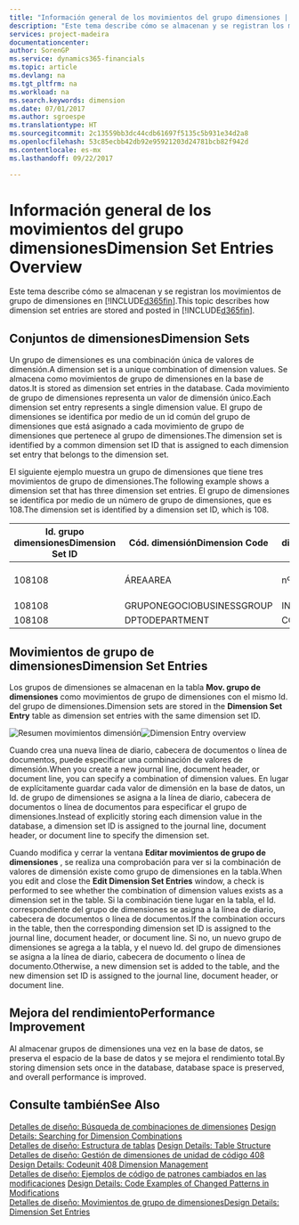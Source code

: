```yaml
---
title: "Información general de los movimientos del grupo dimensiones | Documentos de Microsoft"
description: "Este tema describe cómo se almacenan y se registran los movimientos de grupo de dimensiones en [!INCLUDE[d365fin](includes/d365fin_md.md)]."
services: project-madeira
documentationcenter: 
author: SorenGP
ms.service: dynamics365-financials
ms.topic: article
ms.devlang: na
ms.tgt_pltfrm: na
ms.workload: na
ms.search.keywords: dimension
ms.date: 07/01/2017
ms.author: sgroespe
ms.translationtype: HT
ms.sourcegitcommit: 2c13559bb3dc44cdb61697f5135c5b931e34d2a8
ms.openlocfilehash: 53c85ecbb42db92e95921203d24781bcb82f942d
ms.contentlocale: es-mx
ms.lasthandoff: 09/22/2017

---
```

# <a name="dimension-set-entries-overview"></a><span data-ttu-id="c11bc-103">Información general de los movimientos del grupo dimensiones</span><span class="sxs-lookup"><span data-stu-id="c11bc-103">Dimension Set Entries Overview</span></span>
<span data-ttu-id="c11bc-104">Este tema describe cómo se almacenan y se registran los movimientos de grupo de dimensiones en [!INCLUDE[d365fin](includes/d365fin_md.md)].</span><span class="sxs-lookup"><span data-stu-id="c11bc-104">This topic describes how dimension set entries are stored and posted in [!INCLUDE[d365fin](includes/d365fin_md.md)].</span></span>  
  
## <a name="dimension-sets"></a><span data-ttu-id="c11bc-105">Conjuntos de dimensiones</span><span class="sxs-lookup"><span data-stu-id="c11bc-105">Dimension Sets</span></span>  
<span data-ttu-id="c11bc-106">Un grupo de dimensiones es una combinación única de valores de dimensión.</span><span class="sxs-lookup"><span data-stu-id="c11bc-106">A dimension set is a unique combination of dimension values.</span></span> <span data-ttu-id="c11bc-107">Se almacena como movimientos de grupo de dimensiones en la base de datos.</span><span class="sxs-lookup"><span data-stu-id="c11bc-107">It is stored as dimension set entries in the database.</span></span> <span data-ttu-id="c11bc-108">Cada movimiento de grupo de dimensiones representa un valor de dimensión único.</span><span class="sxs-lookup"><span data-stu-id="c11bc-108">Each dimension set entry represents a single dimension value.</span></span> <span data-ttu-id="c11bc-109">El grupo de dimensiones se identifica por medio de un id común del grupo de dimensiones que está asignado a cada movimiento de grupo de dimensiones que pertenece al grupo de dimensiones.</span><span class="sxs-lookup"><span data-stu-id="c11bc-109">The dimension set is identified by a common dimension set ID that is assigned to each dimension set entry that belongs to the dimension set.</span></span>  
  
<span data-ttu-id="c11bc-110">El siguiente ejemplo muestra un grupo de dimensiones que tiene tres movimientos de grupo de dimensiones.</span><span class="sxs-lookup"><span data-stu-id="c11bc-110">The following example shows a dimension set that has three dimension set entries.</span></span> <span data-ttu-id="c11bc-111">El grupo de dimensiones se identifica por medio de un número de grupo de dimensiones, que es 108.</span><span class="sxs-lookup"><span data-stu-id="c11bc-111">The dimension set is identified by a dimension set ID, which is 108.</span></span>  
  
|<span data-ttu-id="c11bc-112">Id. grupo dimensiones</span><span class="sxs-lookup"><span data-stu-id="c11bc-112">Dimension Set ID</span></span>|<span data-ttu-id="c11bc-113">Cód. dimensión</span><span class="sxs-lookup"><span data-stu-id="c11bc-113">Dimension Code</span></span>|<span data-ttu-id="c11bc-114">Cód. valor dimensión</span><span class="sxs-lookup"><span data-stu-id="c11bc-114">Dimension Value Code</span></span>|<span data-ttu-id="c11bc-115">Nombre valor dimensión</span><span class="sxs-lookup"><span data-stu-id="c11bc-115">Dimension Value Name</span></span>|  
|----------------------|--------------------|--------------------------|--------------------------|  
|<span data-ttu-id="c11bc-116">108</span><span class="sxs-lookup"><span data-stu-id="c11bc-116">108</span></span>|<span data-ttu-id="c11bc-117">ÁREA</span><span class="sxs-lookup"><span data-stu-id="c11bc-117">AREA</span></span>|<span data-ttu-id="c11bc-118">nº 70</span><span class="sxs-lookup"><span data-stu-id="c11bc-118">70</span></span>|<span data-ttu-id="c11bc-119">Norte América</span><span class="sxs-lookup"><span data-stu-id="c11bc-119">America North</span></span>|  
|<span data-ttu-id="c11bc-120">108</span><span class="sxs-lookup"><span data-stu-id="c11bc-120">108</span></span>|<span data-ttu-id="c11bc-121">GRUPONEGOCIO</span><span class="sxs-lookup"><span data-stu-id="c11bc-121">BUSINESSGROUP</span></span>|<span data-ttu-id="c11bc-122">INICIO</span><span class="sxs-lookup"><span data-stu-id="c11bc-122">HOME</span></span>|<span data-ttu-id="c11bc-123">Inicio</span><span class="sxs-lookup"><span data-stu-id="c11bc-123">Home</span></span>|  
|<span data-ttu-id="c11bc-124">108</span><span class="sxs-lookup"><span data-stu-id="c11bc-124">108</span></span>|<span data-ttu-id="c11bc-125">DPTO</span><span class="sxs-lookup"><span data-stu-id="c11bc-125">DEPARTMENT</span></span>|<span data-ttu-id="c11bc-126">CCIAL</span><span class="sxs-lookup"><span data-stu-id="c11bc-126">SALES</span></span>|<span data-ttu-id="c11bc-127">Ccial</span><span class="sxs-lookup"><span data-stu-id="c11bc-127">Sales</span></span>|  
  
## <a name="dimension-set-entries"></a><span data-ttu-id="c11bc-128">Movimientos de grupo de dimensiones</span><span class="sxs-lookup"><span data-stu-id="c11bc-128">Dimension Set Entries</span></span>  
<span data-ttu-id="c11bc-129">Los grupos de dimensiones se almacenan en la tabla **Mov. grupo de dimensiones** como movimientos de grupo de dimensiones con el mismo Id. del grupo de dimensiones.</span><span class="sxs-lookup"><span data-stu-id="c11bc-129">Dimension sets are stored in the **Dimension Set Entry** table as dimension set entries with the same dimension set ID.</span></span>  
  
<span data-ttu-id="c11bc-130">![Resumen movimientos dimensión](media/dimensionentrynav7.png "DimensionEntryNAV7")</span><span class="sxs-lookup"><span data-stu-id="c11bc-130">![Dimension Entry overview](media/dimensionentrynav7.png "DimensionEntryNAV7")</span></span>  
  
<span data-ttu-id="c11bc-131">Cuando crea una nueva línea de diario, cabecera de documentos o línea de documentos, puede especificar una combinación de valores de dimensión.</span><span class="sxs-lookup"><span data-stu-id="c11bc-131">When you create a new journal line, document header, or document line, you can specify a combination of dimension values.</span></span> <span data-ttu-id="c11bc-132">En lugar de explícitamente guardar cada valor de dimensión en la base de datos, un Id. de grupo de dimensiones se asigna a la línea de diario, cabecera de documentos o línea de documentos para especificar el grupo de dimensiones.</span><span class="sxs-lookup"><span data-stu-id="c11bc-132">Instead of explicitly storing each dimension value in the database, a dimension set ID is assigned to the journal line, document header, or document line to specify the dimension set.</span></span>  
  
<span data-ttu-id="c11bc-133">Cuando modifica y cerrar la ventana **Editar movimientos de grupo de dimensiones** , se realiza una comprobación para ver si la combinación de valores de dimensión existe como grupo de dimensiones en la tabla.</span><span class="sxs-lookup"><span data-stu-id="c11bc-133">When you edit and close the **Edit Dimension Set Entries** window, a check is performed to see whether the combination of dimension values exists as a dimension set in the table.</span></span> <span data-ttu-id="c11bc-134">Si la combinación tiene lugar en la tabla, el Id. correspondiente del grupo de dimensiones se asigna a la línea de diario, cabecera de documentos o línea de documentos.</span><span class="sxs-lookup"><span data-stu-id="c11bc-134">If the combination occurs in the table, then the corresponding dimension set ID is assigned to the journal line, document header, or document line.</span></span> <span data-ttu-id="c11bc-135">Si no, un nuevo grupo de dimensiones se agrega a la tabla, y el nuevo Id. del grupo de dimensiones se asigna a la línea de diario, cabecera de documento o línea de documento.</span><span class="sxs-lookup"><span data-stu-id="c11bc-135">Otherwise, a new dimension set is added to the table, and the new dimension set ID is assigned to the journal line, document header, or document line.</span></span>  
  
## <a name="performance-improvement"></a><span data-ttu-id="c11bc-136">Mejora del rendimiento</span><span class="sxs-lookup"><span data-stu-id="c11bc-136">Performance Improvement</span></span>  
<span data-ttu-id="c11bc-137">Al almacenar grupos de dimensiones una vez en la base de datos, se preserva el espacio de la base de datos y se mejora el rendimiento total.</span><span class="sxs-lookup"><span data-stu-id="c11bc-137">By storing dimension sets once in the database, database space is preserved, and overall performance is improved.</span></span>  
  
## <a name="see-also"></a><span data-ttu-id="c11bc-138">Consulte también</span><span class="sxs-lookup"><span data-stu-id="c11bc-138">See Also</span></span>  
<span data-ttu-id="c11bc-139">[Detalles de diseño: Búsqueda de combinaciones de dimensiones](design-details-searching-for-dimension-combinations.md) </span><span class="sxs-lookup"><span data-stu-id="c11bc-139">[Design Details: Searching for Dimension Combinations](design-details-searching-for-dimension-combinations.md) </span></span>  
<span data-ttu-id="c11bc-140">[Detalles de diseño: Estructura de tablas](design-details-table-structure.md) </span><span class="sxs-lookup"><span data-stu-id="c11bc-140">[Design Details: Table Structure](design-details-table-structure.md) </span></span>  
<span data-ttu-id="c11bc-141">[Detalles de diseño: Gestión de dimensiones de unidad de código 408](design-details-codeunit-408-dimension-management.md) </span><span class="sxs-lookup"><span data-stu-id="c11bc-141">[Design Details: Codeunit 408 Dimension Management](design-details-codeunit-408-dimension-management.md) </span></span>  
<span data-ttu-id="c11bc-142">[Detalles de diseño: Ejemplos de código de patrones cambiados en las modificaciones](design-details-code-examples-of-changed-patterns-in-modifications.md) </span><span class="sxs-lookup"><span data-stu-id="c11bc-142">[Design Details: Code Examples of Changed Patterns in Modifications](design-details-code-examples-of-changed-patterns-in-modifications.md) </span></span>  
[<span data-ttu-id="c11bc-143">Detalles de diseño: Movimientos de grupo de dimensiones</span><span class="sxs-lookup"><span data-stu-id="c11bc-143">Design Details: Dimension Set Entries</span></span>](design-details-dimension-set-entries.md)   

